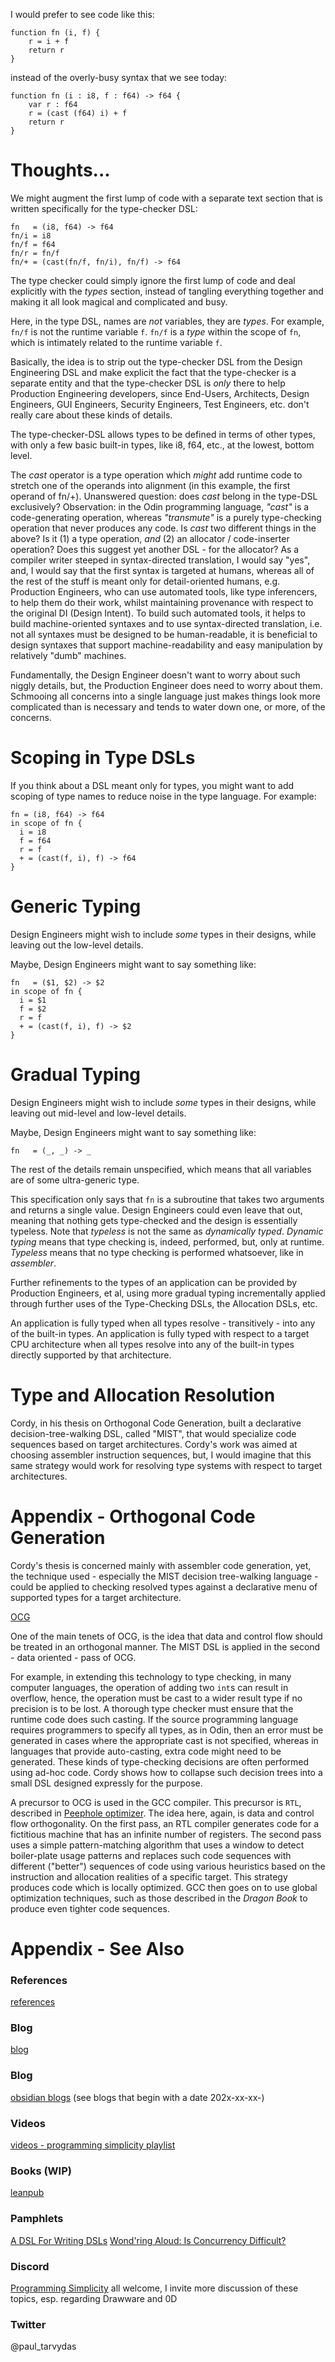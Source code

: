 I would prefer to see code like this:
```
function fn (i, f) {
    r = i + f
    return r
}
```

instead of the overly-busy syntax that we see today:
```
function fn (i : i8, f : f64) -> f64 {
    var r : f64
    r = (cast (f64) i) + f
    return r
}
```

# Thoughts...
We might augment the first lump of code with a separate text section that is written specifically for the type-checker DSL:
```
fn   = (i8, f64) -> f64
fn/i = i8
fn/f = f64
fn/r = fn/f
fn/+ = (cast(fn/f, fn/i), fn/f) -> f64
```

The type checker could simply ignore the first lump of code and deal explicitly with the *types* section, instead of tangling everything together and making it all look magical and complicated and busy.

Here, in the type DSL, names are *not* variables, they are *types*. For example, `fn/f` is not the runtime variable `f`. `fn/f`  is a *type* within the scope of `fn`, which is intimately related to the runtime variable `f`. 

Basically, the idea is to strip out the type-checker DSL from the Design Engineering DSL and make explicit the fact that the type-checker is a separate entity and that the type-checker DSL is *only* there to help Production Engineering developers, since End-Users, Architects, Design Engineers, GUI Engineers, Security Engineers, Test Engineers, etc. don't really care about these kinds of details.

The type-checker-DSL allows types to be defined in terms of other types, with only a few basic built-in types, like i8, f64, etc., at the lowest, bottom level.

The *cast* operator is a type operation which *might* add runtime code to stretch one of the operands into alignment (in this example, the first operand of fn/+).  Unanswered question: does *cast* belong in the type-DSL exclusively? Observation: in the Odin programming language, *"cast"* is a code-generating operation, whereas *"transmute"* is a purely type-checking operation that never produces any code. Is *cast* two different things in the above? Is it (1) a type operation, *and* (2) an allocator / code-inserter operation? Does this suggest yet another DSL - for the allocator? As a compiler writer steeped in syntax-directed translation, I would say "yes", and, I would say that the first syntax is targeted at humans, whereas all of the rest of the stuff is meant only for detail-oriented humans, e.g. Production Engineers, who can use automated tools, like type inferencers, to help them do their work, whilst maintaining provenance with respect to the original DI (Design Intent). To build such automated tools, it helps to build machine-oriented syntaxes and to use syntax-directed translation, i.e. not all syntaxes must be designed to be human-readable, it is beneficial to design syntaxes that support machine-readability and easy manipulation by relatively "dumb" machines.

Fundamentally, the Design Engineer doesn't want to worry about such niggly details, but, the Production Engineer does need to worry about them. Schmooing all concerns into a single language just makes things look more complicated than is necessary and tends to water down one, or more, of the concerns.

# Scoping in Type DSLs
If you think about a DSL meant only for types, you might want to add scoping of type names to reduce noise in the type language. For example:
```
fn = (i8, f64) -> f64
in scope of fn {
  i = i8
  f = f64
  r = f
  + = (cast(f, i), f) -> f64
}
```

# Generic Typing
Design Engineers might wish to include *some* types in their designs, while leaving out the low-level details.

Maybe, Design Engineers might want to say something like:
```
fn   = ($1, $2) -> $2
in scope of fn {
  i = $1
  f = $2
  r = f
  + = (cast(f, i), f) -> $2
}
```
# Gradual Typing
Design Engineers might wish to include *some* types in their designs, while leaving out mid-level and low-level details.

Maybe, Design Engineers might want to say something like:
```
fn   = (_, _) -> _
```
The rest of the details remain unspecified, which means that all variables are of some ultra-generic type.

This specification only says that `fn` is a subroutine that takes two arguments and returns a single value. Design Engineers could even leave that out, meaning that nothing gets type-checked and the design is essentially typeless. Note that *typeless* is not the same as *dynamically typed*. *Dynamic typing* means that type checking is, indeed, performed, but, only at runtime. *Typeless* means that no type checking is performed whatsoever, like in *assembler*.

Further refinements to the types of an application can be provided by Production Engineers, et al, using more gradual typing incrementally applied through further uses of the Type-Checking DSLs, the Allocation DSLs, etc.

An application is fully typed when all types resolve - transitively - into any of the built-in types. An application is fully typed with respect to a target CPU architecture when all types resolve into any of the built-in types directly supported by that architecture. 

# Type and Allocation Resolution
Cordy, in his thesis on Orthogonal Code Generation, built a declarative decision-tree-walking DSL, called "MIST", that would specialize code sequences based on target architectures. Cordy's work was aimed at choosing assembler instruction sequences, but, I would imagine that this same strategy would work for resolving type systems with respect to target architectures.

# Appendix - Orthogonal Code Generation
Cordy's thesis is concerned mainly with assembler code generation, yet, the technique used - especially the MIST decision tree-walking language - could be applied to checking resolved types against a declarative menu of supported types for a target architecture.

[OCG](https://books.google.ca/books?id=X0OaMQEACAAJ&dq=bibliogroup:%22University+of+Toronto+Computer+Systems+Research+Institute+Technical+Report+CSRI%22&hl=en&sa=X&ved=2ahUKEwig1Legm8bqAhWvlHIEHYzzBYEQ6AEwBHoECAEQAQs)

One of the main tenets of OCG, is the idea that data and control flow should be treated in an orthogonal manner. The MIST DSL is applied in the second - data oriented - pass of OCG.

For example, in extending this technology to type checking, in many computer languages, the operation of adding two `int`s can result in overflow, hence, the operation must be cast to a wider result type if no precision is to be lost. A thorough type checker must ensure that the runtime code does such casting. If the source programming language requires programmers to specify all types, as in Odin, then an error must be generated in cases where the appropriate cast is not specified, whereas in languages that provide auto-casting, extra code might need to be generated. These kinds of type-checking decisions are often performed using ad-hoc code. Cordy shows how to collapse such decision trees into a small DSL designed expressly for the purpose.

A precursor to OCG is used in the GCC compiler. This precursor is `RTL`, described in [Peephole optimizer](https://www.researchgate.net/publication/220404697_The_Design_and_Application_of_a_Retargetable_Peephole_Optimizer). The idea here, again, is data and control flow orthogonality. On the first pass, an RTL compiler generates code for a fictitious machine that has an infinite number of registers. The second pass uses a simple pattern-matching algorithm that uses a window to detect boiler-plate usage patterns and replaces such code sequences with different ("better") sequences of code using various heuristics based on the instruction and allocation realities of a specific target. This strategy produces code which is locally optimized. GCC then goes on to use global optimization techniques, such as those described in the *Dragon Book* to produce even tighter code sequences. 
# Appendix - See Also

### References

[references](https://guitarvydas.github.io/2024/01/06/References.html)

### Blog
[blog](https://guitarvydas.github.io/)

### Blog
[obsidian blogs](https://publish.obsidian.md/programmingsimplicity) (see blogs that begin with a date 202x-xx-xx-)
### Videos
[videos - programming simplicity playlist](https://www.youtube.com/@programmingsimplicity2980)
### Books (WIP)
[leanpub](https://leanpub.com/u/paul-tarvydas)
### Pamphlets
[A DSL For Writing DSLs](https://tarvydas.gumroad.com/l/hiypq?_gl=1*1kki8v2*_ga*NTI5MDkzNTI0LjE3MTAzNTQzNjU.*_ga_6LJN6D94N6*MTcxMDg2NDAyNy41LjEuMTcxMDg2NDAyOC4wLjAuMA..)
[Wond'ring Aloud: Is Concurrency Difficult?](https://tarvydas.gumroad.com/l/dvtej?_gl=1*o7hy6z*_ga*MjA0NzUyMDY1Mi4xNzA3NDc3MDIx*_ga_6LJN6D94N6*MTcwNzQ3NzAyMC4xLjEuMTcwNzQ3NzI5Ni4wLjAuMA..)
### Discord
[Programming Simplicity](https://discord.gg/Jjx62ypR) all welcome, I invite more discussion of these topics, esp. regarding Drawware and 0D
### Twitter
@paul_tarvydas

<script src="https://utteranc.es/client.js" 
        repo="guitarvydas/guitarvydas.github.io" 
        issue-term="pathname" 
        theme="github-light" 
        crossorigin="anonymous" 
        async> 
</script> 
